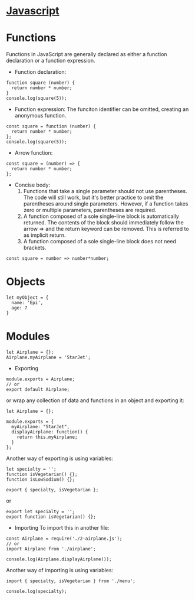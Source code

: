 [Javascript](https://developer.mozilla.org/bm/docs/Web/JavaScript/Reference)
==========
# Functions
Functions in JavaScript are generally declared as either a function declaration or a function expression.
* Function declaration:
```
function square (number) {
  return number * number; 
}
console.log(square(5));
```
* Function expression:
The funciton identifier can be omitted, creating an anonymous function. 
```
const square = function (number) {
  return number * number;
};
console.log(square(5));
```
  * Arrow function:
```
const square = (number) => {
  return number * number;
};
```
  * Concise body:
    1. Functions that take a single parameter should not use parentheses. The code will still work, but it's better practice to omit the parentheses around single parameters. However, if a function takes zero or multiple parameters, parentheses are required.
    1. A function composed of a sole single-line block is automatically returned. The contents of the block should immediately follow the arrow => and the return keyword can be removed. This is referred to as implicit return.
    1. A function composed of a sole single-line block does not need brackets.
```
const square = number => number*number;
```
# Objects
```
let myObject = {
  name: 'Epi',
  age: 7
}
```
# Modules
```
let Airplane = {};
Airplane.myAirplane = 'StarJet';
```
* Exporting
```
module.exports = Airplane;
// or
export default Airplane;
```
or wrap any collection of data and functions in an object and exporting it:
```
let Airplane = {};

module.exports = {
  myAirplane: "StarJet",
  displayAirplane: function() {
    return this.myAirplane;
  }
};
```
Another way of exporting is using variables:
```
let specialty = '';
function isVegetarian() {}; 
function isLowSodium() {}; 

export { specialty, isVegetarian };
```
or
```
export let specialty = '';
export function isVegetarian() {}; 
```
* Importing 
To import this in another file:
```
const Airplane = require('./2-airplane.js');
// or
import Airplane from './airplane';

console.log(Airplane.displayAirplane());
```
Another way of importing is using variables:
```
import { specialty, isVegetarian } from './menu';

console.log(specialty);
```
